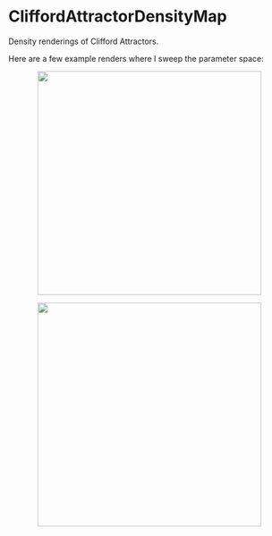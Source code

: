 # CliffordAttractorDensityMap
Density renderings of Clifford Attractors.

Here are a few example renders where I sweep the parameter space:

<p align="center">
  <img src=./gallery/clifford_attractor_a=-1.7_b=1.3_c=-0.1_d=-1.34_Trim.gif width="400" height="400">
</p>

<p align="center">
  <img src=./gallery/clifford_attractor_a=-1.7_b=1.6_c=1.0_d=0.7_Trim.gif width="400" height="400">
</p>
